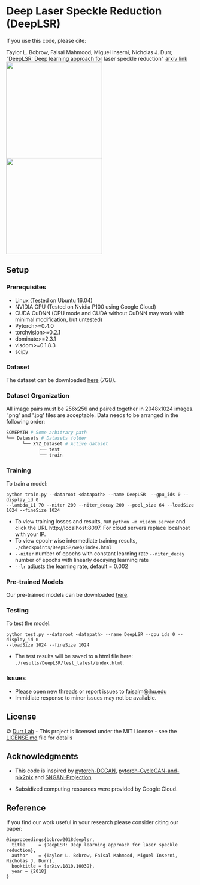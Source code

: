 # Deep Laser Speckle Reduction (DeepLSR)

If you use this code, please cite:

Taylor L. Bobrow, Faisal Mahmood, Miguel Inserni, Nicholas J. Durr, “DeepLSR: Deep learning approach for laser speckle reduction" [arxiv link](https://arxiv.org/pdf/1810.10039.pdf)
<img src="https://github.com/faisalml/DeepLSR/blob/master/imgs/5aq.gif" width="256"/>   <img src="https://github.com/faisalml/DeepLSR/blob/master/imgs/6aq.gif" width="256"/>


## Setup

### Prerequisites

- Linux (Tested on Ubuntu 16.04)
- NVIDIA GPU (Tested on Nvidia P100 using Google Cloud)
- CUDA CuDNN (CPU mode and CUDA without CuDNN may work with minimal modification, but untested)
- Pytorch>=0.4.0
- torchvision>=0.2.1
- dominate>=2.3.1
- visdom>=0.1.8.3
- scipy

### 

### Dataset

The dataset can be downloaded [here](https://drive.google.com/drive/folders/1fkkPWPUA0xB4M2a8VpO6af0QaxepTSx4?usp=sharing) (7GB).

### Dataset Organization

All image pairs must be 256x256 and paired together in 2048x1024 images. '.png' and '.jpg' files are acceptable. Data needs to be arranged in the following order:

```bash
SOMEPATH # Some arbitrary path
└── Datasets # Datasets folder
      └── XYZ_Dataset # Active dataset
            ├── test
            └── train
```

### Training

To train a model:
```
python train.py --dataroot <datapath> --name DeepLSR  --gpu_ids 0 --display_id 0 
--lambda_L1 70 --niter 200 --niter_decay 200 --pool_size 64 --loadSize 1024 --fineSize 1024
```
- To view training losses and results, run `python -m visdom.server` and click the URL http://localhost:8097. For cloud servers replace localhost with your IP. 
- To view epoch-wise intermediate training results, `./checkpoints/DeepLSR/web/index.html`
- `--niter` number of epochs with constant learning rate `--niter_decay` number of epochs with linearly decaying learning rate
- `--lr` adjusts the learning rate, default = 0.002

### Pre-trained Models

Our pre-trained models can be downloaded [here](https://www.dropbox.com/sh/vrh6rfibri5kiow/AAC4Xy2rvBP1u1mUNus-6Hsma?dl=0).

### Testing

To test the model:
```
python test.py --dataroot <datapath> --name DeepLSR --gpu_ids 0 --display_id 0 
--loadSize 1024 --fineSize 1024
```
- The test results will be saved to a html file here: `./results/DeepLSR/test_latest/index.html`.

### Issues

- Please open new threads or report issues to faisalm@jhu.edu
- Immidiate response to minor issues may not be available.

## License
© [Durr Lab](https://durr.jhu.edu) - This project is licensed under the MIT License - see the [LICENSE.md](LICENSE.md) file for details

## Acknowledgments
- This code is inspired by [pytorch-DCGAN](https://github.com/pytorch/examples/tree/master/dcgan), [pytorch-CycleGAN-and-pix2pix](https://github.com/junyanz/pytorch-CycleGAN-and-pix2pix) and [SNGAN-Projection](https://github.com/pfnet-research/sngan_projection)
* Subsidized computing resources were provided by Google Cloud.

## Reference
If you find our work useful in your research please consider citing our paper:
```
@inproceedings{bobrow2018deeplsr,
  title     = {DeepLSR: Deep learning approach for laser speckle reduction},
  author    = {Taylor L. Bobrow, Faisal Mahmood, Miguel Inserni, Nicholas J. Durr},
  booktitle = {arXiv.1810.10039},
  year = {2018}
}
```
